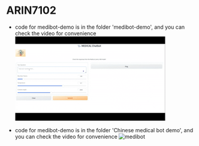 # ARIN7102
- code for medibot-demo is in the folder 'medibot-demo', and you can check the video for convenience
  ![medibot](https://github.com/RobinLin2002/ARIN7102/blob/main/medibot%20-%20demo/MyVideo_1.gif)

- code for medibot-demo is in the folder 'Chinese medical bot demo', and you can check the video for convenience
  ![medibot](https://s19.aconvert.com/convert/p3r68-cdx67/5kswl-2197y.gif)
